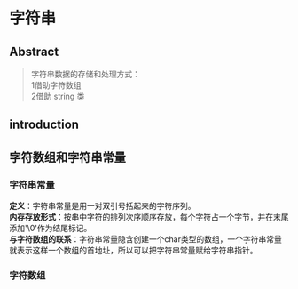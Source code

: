 # 字符串  
## Abstract  
>字符串数据的存储和处理方式：  
>1借助字符数组  
>2借助 string 类  

## introduction   
## 字符数组和字符串常量  
### 字符串常量  
**定义**：字符串常量是用一对双引号括起来的字符序列。    
**内存存放形式**：按串中字符的排列次序顺序存放，每个字符占一个字节，并在末尾添加'\0'作为结尾标记。  
**与字符数组的联系**：字符串常量隐含创建一个char类型的数组，一个字符串常量就表示这样一个数组的首地址，所以可以把字符串常量赋给字符串指针。  

### 字符数组

